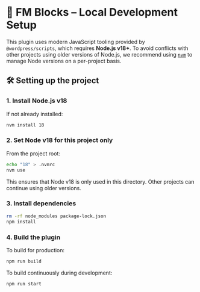 
# 🧱 FM Blocks – Local Development Setup

This plugin uses modern JavaScript tooling provided by `@wordpress/scripts`, which requires **Node.js v18+**. To avoid conflicts with other projects using older versions of Node.js, we recommend using [`nvm`](https://github.com/nvm-sh/nvm) to manage Node versions on a per-project basis.

## 🛠 Setting up the project

### 1. Install Node.js v18

If not already installed:

```bash
nvm install 18
```

### 2. Set Node v18 for this project only

From the project root:

```bash
echo "18" > .nvmrc
nvm use
```

This ensures that Node v18 is only used in this directory. Other projects can continue using older versions.

### 3. Install dependencies

```bash
rm -rf node_modules package-lock.json
npm install
```

### 4. Build the plugin

To build for production:

```bash
npm run build
```

To build continuously during development:

```bash
npm run start
```
